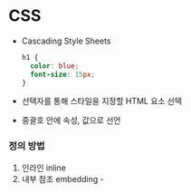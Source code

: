 # CSS

- Cascading Style Sheets

  ```css
  h1 {
    color: blue;
    font-size: 15px;
  }
  ```

- 선택자를 통해 스타일을 지정할 HTML 요소 선택
- 중괄호 안에 속성, 값으로 선언

### 정의 방법

1. 인라인 inline
2.  내부 참조 embedding - <style>
3. 외부 참조 link file - 분리된  css 파일 

###  Selector

- HTML 문서에서 특정한 요소를 선택하여 스타일링 하기 위해 필요
- 기본
  - 전체 선택자, 요소 선택자
  - 클래스 선택자, 아이디 선택자, 속성 선택자

- 결합자 combinators
  - 자손 결합자, 자식 결합자
  - 일반 형제 결합자, 인자 형제 결합자

- 의사 클래스/요소 pseudo class
  - 링크, 동적 의사 클래스
  - 구조적 의사 클래스, 기타 의사클래스, 의사 엘리먼트, 속성 선택자

## 선택자 정리

- 요소 선택자

  HTML 태그에 직접 선택

- 클래스 선택자

  마침표 문자로 시작, 해당 클래스가 적용된 모든 항목을 선택

- 아이디 선택자

  `#` 문자로 시작, 해당 아이디가 적용된 모든 항목을 선택 

  일반적으로 한 문서에 하나 사용

  단일 id 권장



## CSS 적용 우선순위

1. !important
2. Inline style
3. id 선택자
4. class 선택자
5. 요소 선택자
6. 소스 순서

## CSS 상속

- 속성 중에는 상속이 되는 것과 되지 않는 것들이 있다.

- 상속

  text 관련요소, opacity, visibility

- 상속 X

  box model, position

## 크기 단위

- px 
  - 모니터 해상도 한 화소 픽셀 키준
  - 고정 단위

- %
  - 백분율 단위
  - 가변 레이아웃

- em
  - 바로 위, 부모 요소에 대한 상속의 영향을 받음
  - 배수 단위, 요소에 지정된 사이즈에 상대적임

- rem
  - 상속 영향을 받지 않음
  - 최상위 요소(html) 사이즈를 기준으로 배수 단위로 가짐

- viewport
  - 웹 페이지를 방문한 유저에게 바로 보이는 웹 컨텐츠 영역
  - 디바이으스이 viewport를 기준으로 상대적인 사이즈가 결정됨
  - vw, vh, vmin, vmax

## 색상 단위

1. 색상 키워드
   - 대소문자를 구분하지 않음
   - 특정 색을 직접 나타냄

2. RGB
   - 16진수 및 함수형 표기법

3. HSL
   - 색상 채도 명도를 통해 특정 색을 표현하는 방식

## 문서 표현

- 텍스트
  - 변형 서체
  - 자간, 단어 간격, 행간, 들여쓰기
  - 기타 꾸미기

- 컬러 color, 배경 background-image background-color
- 목록 꾸미기, 표 꾸미기

